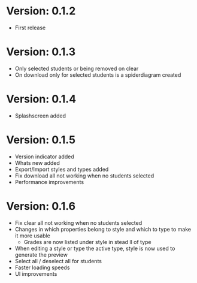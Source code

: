 # Version: 0.1.2
- First release

# Version: 0.1.3
- Only selected students or being removed on clear
- On download only for selected students is a spiderdiagram created

# Version: 0.1.4
- Splashscreen added

# Version: 0.1.5
- Version indicator added
- Whats new added
- Export/Import styles and types added
- Fix download all not working when no students selected
- Performance improvements

# Version: 0.1.6
- Fix clear all not working when no students selected
- Changes in which properties belong to style and which to type to make it more usable 
    - Grades are now listed under style in stead ll of type
- When editing a style or type the active type, style is now used to generate the preview 
- Select all / deselect all for students
- Faster loading speeds
- UI improvements